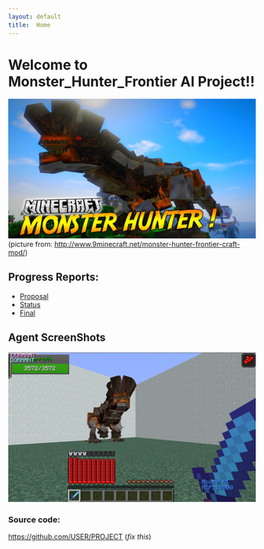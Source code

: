 ```yaml
---
layout: default
title:  Home
---
```



# Welcome to Monster_Hunter_Frontier AI Project!!
![MHFC](MHF.jpg)
(picture from: http://www.9minecraft.net/monster-hunter-frontier-craft-mod/)


## Progress Reports:

- [Proposal](proposal.html)
- [Status](status.html)
- [Final](final.html)



## Agent ScreenShots
![barroth1](barroth1.jpg)



### Source code:
https://github.com/USER/PROJECT (_fix this_)

